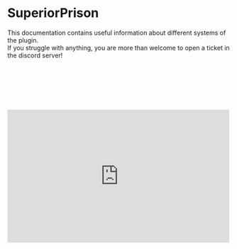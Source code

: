 # SuperiorPrison

This documentation contains useful information about different systems of the plugin.  
If you struggle with anything, you are more than welcome to open a ticket in the discord server!

<iframe src="https://www.youtube.com/embed/jIvvtlnT4t0?wmode=opaque" allowfullscreen="" width="500" height="300" frameborder="0" style="margin-top: 100px;" />